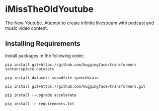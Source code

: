 # iMissTheOldYoutube
The New Youtube. Attempt to create infinite livestream with podcast and music video content.

## Installing Requirements

Install packages in the following order:

`pip install git+https://github.com/huggingface/transformers sentencepiece datasets`

`pip install datasets soundfile speechbrain`

`pip install git+https://github.com/huggingface/transformers.git`

`pip install --upgrade accelerate`

`pip install -r requirements.txt`